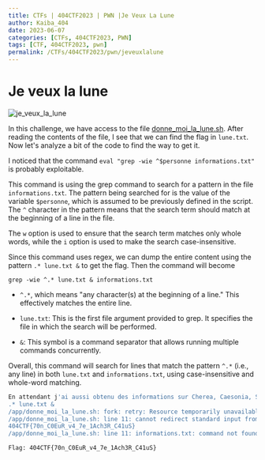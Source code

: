```yaml
---
title: CTFs | 404CTF2023 | PWN |Je Veux La Lune
author: Kaiba_404
date: 2023-06-07
categories: [CTFs, 404CTF2023, PWN]
tags: [CTF, 404CTF2023, pwn]
permalink: /CTFs/404CTF2023/pwn/jeveuxlalune
---
```



# Je veux la lune

![je_veux_la_lune](https://github.com/CongKhaiNGUYEN/CTF/assets/61443497/6582e6b5-5f91-446a-b5cd-9618ad1186b3)

In this challenge, we have access to the file [donne_moi_la_lune.sh](https://github.com/CongKhaiNGUYEN/congkhainguyen.github.io/tree/main/_posts/CTFs/404CTF2023/pwn/files/donne_moi_la_lune.sh). After reading the contents of the file, I see that we can find the flag in `lune.txt`. Now let's analyze a bit of the code to find the way to get it.

I noticed that the command `eval "grep -wie ^$personne informations.txt"` is probably exploitable.

This command is using the grep command to search for a pattern in the file `informations.txt`. The pattern being searched for is the value of the variable `$personne`, which is assumed to be previously defined in the script. The `^` character in the pattern means that the search term should match at the beginning of a line in the file.

The `w` option is used to ensure that the search term matches only whole words, while the `i` option is used to make the search case-insensitive.

Since this command uses regex, we can dump the entire content using the pattern `.* lune.txt &` to get the flag. Then the command will become

`grep -wie ^.* lune.txt & informations.txt`

+ `^.*`, which means "any character(s) at the beginning of a line." This effectively matches the entire line.

+ `lune.txt`: This is the first file argument provided to grep. It specifies the file in which the search will be performed.

+ `&`: This symbol is a command separator that allows running multiple commands concurrently.

Overall, this command will search for lines that match the pattern `^.*` (i.e., any line) in both `lune.txt` and `informations.txt`, using case-insensitive and whole-word matching. 


```bash
En attendant j'ai aussi obtenu des informations sur Cherea, Caesonia, Scipion, Senectus, et Lepidus, de qui veux-tu que je te parle ?
.* lune.txt &
/app/donne_moi_la_lune.sh: fork: retry: Resource temporarily unavailable
/app/donne_moi_la_lune.sh: line 11: cannot redirect standard input from /dev/null: No such file or directory
404CTF{70n_C0EuR_v4_7e_1Ach3R_C41uS}
/app/donne_moi_la_lune.sh: line 11: informations.txt: command not found
```

`Flag: 404CTF{70n_C0EuR_v4_7e_1Ach3R_C41uS}`